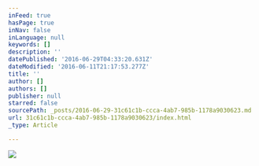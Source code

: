 ```yaml
---
inFeed: true
hasPage: true
inNav: false
inLanguage: null
keywords: []
description: ''
datePublished: '2016-06-29T04:33:20.631Z'
dateModified: '2016-06-11T21:17:53.277Z'
title: ''
author: []
authors: []
publisher: null
starred: false
sourcePath: _posts/2016-06-29-31c61c1b-ccca-4ab7-985b-1178a9030623.md
url: 31c61c1b-ccca-4ab7-985b-1178a9030623/index.html
_type: Article

---
```

![](https://the-grid-user-content.s3-us-west-2.amazonaws.com/744b6861-b650-4a0c-95f9-885f378f5bdf.jpg)